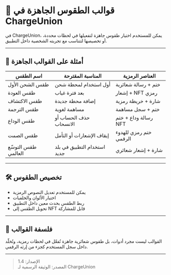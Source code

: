 # 🧾 قوالب الطقوس الجاهزة في ChargeUnion

في ChargeUnion، يمكن للمستخدم اختيار طقوس جاهزة لتفعيلها في لحظات محددة، أو تخصيصها لتتناسب مع تجربته الشخصية داخل التطبيق.

---

## 🧩 أمثلة على القوالب الجاهزة

| اسم الطقس              | المناسبة المقترحة           | العناصر الرمزية              |
|------------------------|-----------------------------|-------------------------------|
| طقس الشحن الأول        | أول استخدام لمحطة شحن       | ختم + رسالة شعائرية          |
| طقس العودة             | بعد فترة غياب               | إشعار + NFT رمزي             |
| طقس الاكتشاف           | إضافة محطة جديدة            | شارة + خريطة رمزية           |
| طقس الترجمة            | مساهمة لغوية                | ختم + سجل مساهمة             |
| طقس الوداع             | حذف الحساب أو الانسحاب      | رسالة وداع + ختم NFT         |
| طقس الصمت              | إيقاف الإشعارات أو التأمل   | ختم رمزي للهدوء الرقمي       |
| طقس التوسّع العالمي     | استخدام التطبيق في بلد جديد | شارة + إشعار شعائري          |

---

## 🛠️ تخصيص الطقوس

- يمكن للمستخدم تعديل النصوص الرمزية  
- اختيار الألوان والخلفيات  
- ربط الطقس بحدث معين داخل التطبيق  
- تحويل الطقس إلى NFT قابل للمشاركة

---

## 🧭 فلسفة القوالب

القوالب ليست مجرد أدوات، بل طقوس شعائرية جاهزة تُفعّل في لحظات رمزية، وتُخلّد داخل سجل المستخدم كجزء من إرثه الرقمي.

---

> الإصدار: 1.4  
> المصدر: الوثيقة الرسمية لـ ChargeUnion
